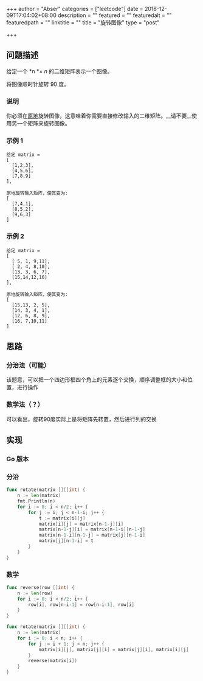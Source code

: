 +++
author = "Abser"
categories = ["leetcode"]
date = 2018-12-09T17:04:02+08:00
description = ""
featured = ""
featuredalt = ""
featuredpath = ""
linktitle = ""
title = "旋转图像"
type = "post"

+++

## 问题描述
给定一个 *n *× *n* 的二维矩阵表示一个图像。

将图像顺时针旋转 90 度。
### __说明__

你必须在[原地](https://baike.baidu.com/item/%E5%8E%9F%E5%9C%B0%E7%AE%97%E6%B3%95)旋转图像，这意味着你需要直接修改输入的二维矩阵。__请不要__使用另一个矩阵来旋转图像。

### __示例 1__

```plain
给定 matrix = 
[
  [1,2,3],
  [4,5,6],
  [7,8,9]
],

原地旋转输入矩阵，使其变为:
[
  [7,4,1],
  [8,5,2],
  [9,6,3]
]
```

### __示例 2__

```plain
给定 matrix =
[
  [ 5, 1, 9,11],
  [ 2, 4, 8,10],
  [13, 3, 6, 7],
  [15,14,12,16]
], 

原地旋转输入矩阵，使其变为:
[
  [15,13, 2, 5],
  [14, 3, 4, 1],
  [12, 6, 8, 9],
  [16, 7,10,11]
]
```

## 思路
### 分治法（可能）
该题意，可以把一个四边形框四个角上的元素逐个交换，顺序调整框的大小和位置，进行操作
### 数学法（？）
可以看出，旋转90度实际上是将矩阵先转置，然后进行列的交换
## 实现

### __Go 版本__

### 分治

```go
func rotate(matrix [][]int) {
	n := len(matrix)
	fmt.Println(n)
	for i := 0; i < n/2; i++ {
		for j := i; j < n-1-i; j++ {
			t := matrix[i][j]
			matrix[i][j] = matrix[n-1-j][i]
			matrix[n-1-j][i] = matrix[n-1-i][n-1-j]
			matrix[n-1-i][n-1-j] = matrix[j][n-1-i]
			matrix[j][n-1-i] = t
		}
	}
}
```
### 

### 数学

```go
func reverse(row []int) {
	n := len(row)
	for i := 0; i < n/2; i++ {
		row[i], row[n-i-1] = row[n-i-1], row[i]
	}
}

func rotate(matrix [][]int) {
	n := len(matrix)
	for i := 0; i < n; i++ {
		for j := i + 1; j < n; j++ {
			matrix[i][j], matrix[j][i] = matrix[j][i], matrix[i][j]
		}
		reverse(matrix[i])
	}
}
```

